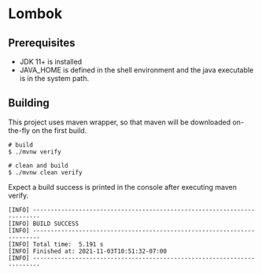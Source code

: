 # Lombok

## Prerequisites

- JDK 11+ is installed
- JAVA_HOME is defined in the shell environment and the java executable is in the system path.

## Building

This project uses maven wrapper, so that maven will be downloaded on-the-fly on the first build.

```shell
# build
$ ./mvnw verify

# clean and build
$ ./mvnw clean verify
```

Expect a build success is printed in the console after executing maven verify.

```shell
[INFO] ------------------------------------------------------------------------
[INFO] BUILD SUCCESS
[INFO] ------------------------------------------------------------------------
[INFO] Total time:  5.191 s
[INFO] Finished at: 2021-11-03T10:51:32-07:00
[INFO] ------------------------------------------------------------------------
```